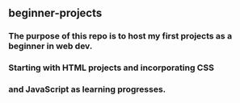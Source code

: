 ## beginner-projects
### The purpose of this repo is to host my first projects as a beginner in web dev.
### Starting with HTML projects and incorporating CSS 
### and JavaScript as learning progresses.
